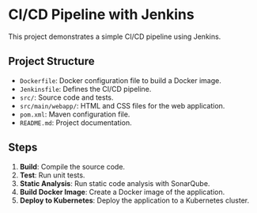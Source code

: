 # CI/CD Pipeline with Jenkins

This project demonstrates a simple CI/CD pipeline using Jenkins.

## Project Structure

- `Dockerfile`: Docker configuration file to build a Docker image.
- `Jenkinsfile`: Defines the CI/CD pipeline.
- `src/`: Source code and tests.
- `src/main/webapp/`: HTML and CSS files for the web application.
- `pom.xml`: Maven configuration file.
- `README.md`: Project documentation.

## Steps

1. **Build**: Compile the source code.
2. **Test**: Run unit tests.
3. **Static Analysis**: Run static code analysis with SonarQube.
4. **Build Docker Image**: Create a Docker image of the application.
5. **Deploy to Kubernetes**: Deploy the application to a Kubernetes cluster.

